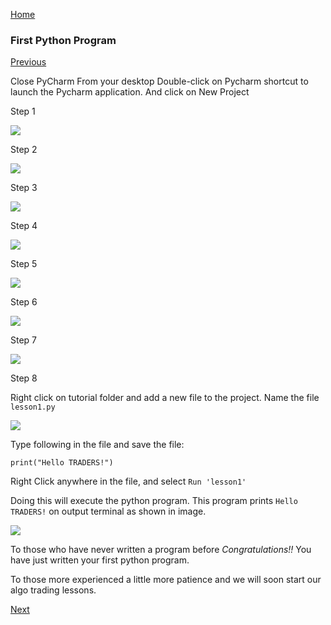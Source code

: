 
[Home](index.html)

### First Python Program
[Previous](config_pycharm.html)


Close PyCharm
From your desktop Double-click on Pycharm shortcut to launch the Pycharm application.  And click on New Project


Step 1

![](img/pr-1.jpg)


Step 2

![](img/pr-2.jpg)


Step 3

![](img/pr-3.jpg)


Step 4

![](img/pr-4.jpg)


Step 5

![](img/pr-5.jpg)


Step 6

![](img/pr-6.jpg)


Step 7

![](img/pr-7.jpg)


Step 8

Right click on tutorial folder and add a new file to the project.
Name the file `lesson1.py`

![](img/pr-8.jpg)

Type following in the file and save the file:

```
print("Hello TRADERS!")
```

Right Click anywhere in the file, and select `Run 'lesson1'`

Doing this will execute the python program. This program prints `Hello TRADERS!` on output terminal as shown in image.

![](img/pr-9.jpg)

To those who have never written a program before
*Congratulations!!*
You have just written your first python program.

To those more experienced a little more patience and we will soon start our algo trading lessons.


[Next](lesson2.html)